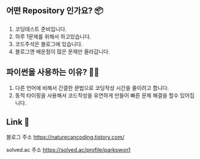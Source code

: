 ## 어떤 Repository 인가요? 📦

1. 코딩태스트 준비입니다.
2. 하루 1문제를 위해서 하고있습니다.
3. 코드주석은 블로그에 있습니다.
4. 블로그엔 배운점이 많은 문제만 올라갑니다.

## 파이썬을 사용하는 이유? 👩‍💻

1. 다른 언어에 비해서 간결한 문법으로 코딩작성 시간을 줄이려고 합니다.
2. 동적 타이핑을 사용해서 코드작성을 유연하게 만들어 빠른 문제 해결을 할수 있어집니다.

## Link 🔗

블로그 주소
https://naturecancoding.tistory.com/

solved.ac 주소
https://solved.ac/profile/parkswon1